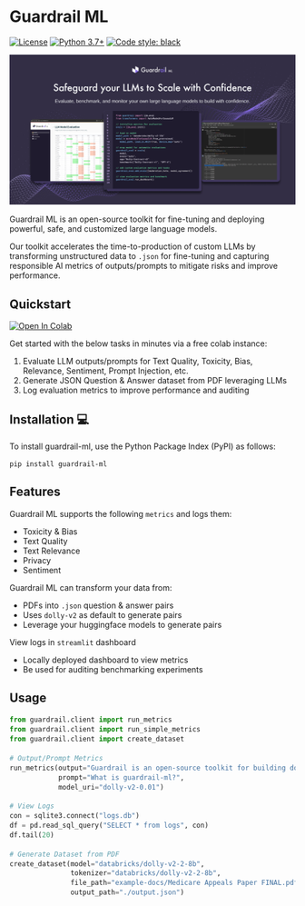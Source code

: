 # Guardrail ML
[![License](https://img.shields.io/badge/License-Apache_2.0-blue.svg)](https://opensource.org/licenses/Apache-2.0)
[![Python 3.7+](https://img.shields.io/badge/python-3.7+-blue.svg)](https://www.python.org/downloads/release/python-370/)
[![Code style: black](https://img.shields.io/badge/code%20style-black-000000.svg)](https://github.com/psf/black)

![plot](./static/images/guardrail_img.png)

Guardrail ML is an open-source toolkit for fine-tuning and deploying powerful, safe, and customized large language models. 

Our toolkit accelerates the time-to-production of custom LLMs by transforming unstructured data to `.json` for fine-tuning and capturing responsible AI metrics of outputs/prompts to mitigate risks and improve performance. 

## Quickstart 
[![Open In Colab](https://colab.research.google.com/assets/colab-badge.svg)](https://colab.research.google.com/drive/1KCn1HIeD3fQy8ecT74yHa3xgJZvdNvqL?usp=sharing)

Get started with the below tasks in minutes via a free colab instance: 
1. Evaluate LLM outputs/prompts for Text Quality, Toxicity, Bias, Relevance, Sentiment, Prompt Injection, etc.
2. Generate JSON Question & Answer dataset from PDF leveraging LLMs
3. Log evaluation metrics to improve performance and auditing

## Installation 💻

To install guardrail-ml, use the Python Package Index (PyPI) as follows:

```
pip install guardrail-ml
```

## Features
Guardrail ML supports the following `metrics` and logs them:
- Toxicity & Bias
- Text Quality
- Text Relevance
- Privacy
- Sentiment

Guardrail ML can transform your data from:
- PDFs into `.json` question & answer pairs
- Uses `dolly-v2` as default to generate pairs
- Leverage your huggingface models to generate pairs

View logs in `streamlit` dashboard
- Locally deployed dashboard to view metrics
- Be used for auditing  benchmarking experiments

## Usage
```python
from guardrail.client import run_metrics
from guardrail.client import run_simple_metrics
from guardrail.client import create_dataset

# Output/Prompt Metrics
run_metrics(output="Guardrail is an open-source toolkit for building domain-specific language models with confidence. From domain-specific dataset creation and custom     evaluations to safeguarding and redteaming aligned with policies, our tools accelerates your LLM workflows to systematically derisk deployment.",
            prompt="What is guardrail-ml?",
            model_uri="dolly-v2-0.01")

# View Logs
con = sqlite3.connect("logs.db")
df = pd.read_sql_query("SELECT * from logs", con)
df.tail(20)

# Generate Dataset from PDF
create_dataset(model="databricks/dolly-v2-2-8b",
               tokenizer="databricks/dolly-v2-2-8b",
               file_path="example-docs/Medicare Appeals Paper FINAL.pdf",
               output_path="./output.json")
```
